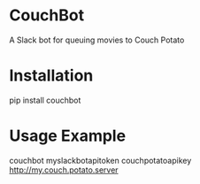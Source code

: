 # CouchBot
A Slack bot for queuing movies to Couch Potato

# Installation
pip install couchbot

# Usage Example
couchbot myslackbotapitoken couchpotatoapikey http://my.couch.potato.server
